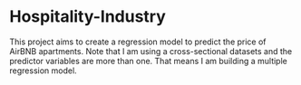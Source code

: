 # Hospitality-Industry
This project aims to create a regression model to predict the price of AirBNB apartments. 
Note that I am using a cross-sectional datasets and the predictor variables are more than one. That means I am building a multiple regression model.
